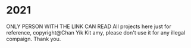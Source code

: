 # 2021
ONLY PERSON WITH THE LINK CAN READ
All projects here just for reference, copyright@Chan Yik Kit amy, please don't use it for any illegal compaign. Thank you.
